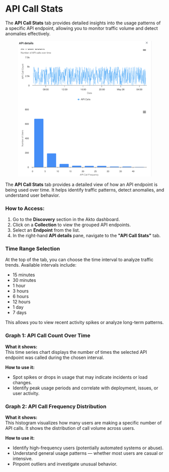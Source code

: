 # API Call Stats

The **API Call Stats** tab provides detailed insights into the usage patterns of a specific API endpoint, allowing you to monitor traffic volume and detect anomalies effectively.

<figure><img src="../../.gitbook/assets/image (109).png" alt=""><figcaption></figcaption></figure>

The **API Call Stats** tab provides a detailed view of how an API endpoint is being used over time. It helps identify traffic patterns, detect anomalies, and understand user behavior.

### **How to Access:**

1. Go to the **Discovery** section in the Akto dashboard.
2. Click on a **Collection** to view the grouped API endpoints.
3. Select an **Endpoint** from the list.
4. In the right-hand **API details** pane, navigate to the **"API Call Stats"** tab.

### Time Range Selection

At the top of the tab, you can choose the time interval to analyze traffic trends. Available intervals include:

* 15 minutes
* 30 minutes
* 1 hour
* 3 hours
* 6 hours
* 12 hours
* 1 day
* 7 days

This allows you to view recent activity spikes or analyze long-term patterns.

### Graph 1: API Call Count Over Time

**What it shows:**\
This time series chart displays the number of times the selected API endpoint was called during the chosen interval.

**How to use it:**

* Spot spikes or drops in usage that may indicate incidents or load changes.
* Identify peak usage periods and correlate with deployment, issues, or user activity.

### Graph 2: API Call Frequency Distribution

**What it shows:**\
This histogram visualizes how many users are making a specific number of API calls. It shows the distribution of call volume across users.

**How to use it:**

* Identify high-frequency users (potentially automated systems or abuse).
* Understand general usage patterns — whether most users are casual or intensive.
* Pinpoint outliers and investigate unusual behavior.
